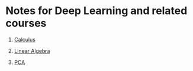 # Notes for Deep Learning and related courses

1. [Calculus](calculus)

1. [Linear Algebra](linear-algebra)

1. [PCA](pca)
